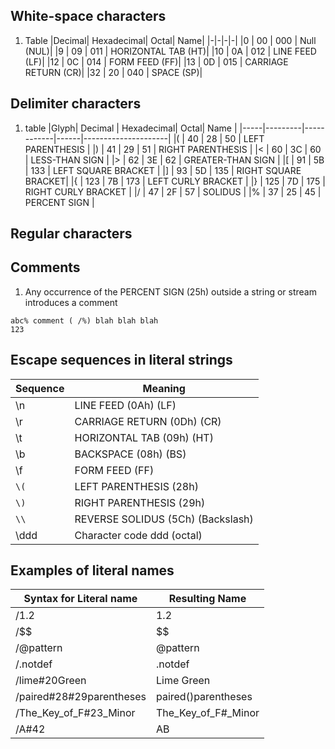 ## White-space characters 
1. Table
|Decimal| Hexadecimal| Octal| Name|
|-|-|-|-|
|0      | 00         | 000  | Null (NUL)|
|9      | 09         | 011  | HORIZONTAL TAB (HT)|
|10     | 0A         | 012  | LINE FEED (LF)|
|12     | 0C         | 014  | FORM FEED (FF)|
|13     | 0D         | 015  | CARRIAGE RETURN (CR)|
|32     | 20         | 040  | SPACE (SP)|


## Delimiter characters
1. table
|Glyph| Decimal | Hexadecimal| Octal| Name                |
|-----|---------|------------|------|---------------------|
|(    | 40      | 28         | 50   | LEFT PARENTHESIS    |
|)    | 41      | 29         | 51   | RIGHT PARENTHESIS   |
|<    | 60      | 3C         | 60   | LESS-THAN SIGN      |
|>    | 62      | 3E         | 62   | GREATER-THAN SIGN   |
|[    | 91      | 5B         | 133  | LEFT SQUARE BRACKET |
|]    | 93      | 5D         | 135  | RIGHT SQUARE BRACKET|
|{    | 123     | 7B         | 173  | LEFT CURLY BRACKET  |
|}    | 125     | 7D         | 175  | RIGHT CURLY BRACKET |
|/    | 47      | 2F         | 57   | SOLIDUS             |
|%    | 37      | 25         | 45   | PERCENT SIGN        |

## Regular characters


## Comments
1.  Any occurrence of the PERCENT SIGN (25h) outside a string or stream introduces a comment
```
abc% comment ( /%) blah blah blah
123
```

## Escape sequences in literal strings

|Sequence| Meaning|
|--------|--------|
|\n      |LINE FEED (0Ah) (LF)|
|\r      |CARRIAGE RETURN (0Dh) (CR)|
|\t      |HORIZONTAL TAB (09h) (HT)|
|\b      |BACKSPACE (08h) (BS)|
|\f      |FORM FEED (FF)|
|`\(`    |LEFT PARENTHESIS (28h)|
|`\)`    |RIGHT PARENTHESIS (29h)|
|`\\`    |REVERSE SOLIDUS (5Ch) (Backslash) |
|\ddd    |Character code ddd (octal)        |


##  Examples of literal names
|Syntax for Literal name   |  Resulting Name|
|--------------------------|----------------|
|/1.2                      |1.2             |
|/$$                       | $$             |
|/@pattern                 |@pattern        |
|/.notdef                  |.notdef         |
|/lime#20Green             |Lime Green      |
|/paired#28#29parentheses  |paired()parentheses|
|/The_Key_of_F#23_Minor    |The_Key_of_F#_Minor|
|/A#42                     |AB              |

